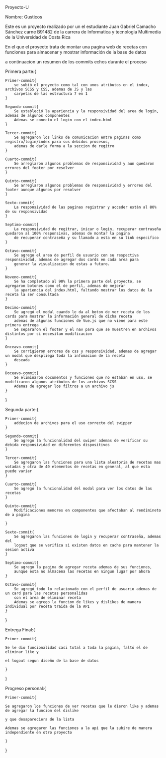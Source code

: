 Proyecto-U

Nombre: Gusticos

Este es un proyecto realizado por un el estudiante Juan Gabriel Camacho Sánchez carne B91482 de la carrera de
Informatica y tecnologia Multimedia de la Universidad de Costa Rica

En el que el proyecto trata de montar una pagina web de recetas con funciones para almacenar y mostrar información
de la base de datos

a continuacion un resumen de los commits echos durante el proceso

Primera parte:{

    Primer-commit{
        se subió el proyecto como tal con unos atributos en el index, archivos SCSS y CSS, ademas de JS y las
        carpetas de las estructura 7 en 1
    }

    Segundo-commit{
        Se estableció la apariencia y la responsividad del area de login, ademas de algunos componentes
        Ademas se conecto el login con el index.html
    }

    Tercer-commit{
        Se agregaron los links de comunicacion entre paginas como registro/login/index para sus debidos procesos,
        ademas de darle forma a la seccion de regitro
    }

    Cuarto-commit{
        Se arreglaron algunos problemas de responsividad y aun quedaron errores del footer por resolver
    }

    Quinto-commit{
        Se arreglaron algunos problemas de responsividad y errores del footer aunque algunos por resolver
    }

    Sexto-commit{
        La responsividad de las paginas registrar y acceder están al 80% de su responsividad
    }

    Septimo-commit{
        La responsividad de regitrar, inicar o login, recuperar contraseña quedaron al 100% responsivas, ademas de montar la pagina
        de recuperar contraseña y su llamado a esta en su link especifico
    }

    Octavo-commit{
        Se agrego el area de perfil de usuario con su respectiva responsividad, ademas de agregar dos cards en cada area para
        generar la visualizacion de estas a futuro.
    }

    Noveno-commit{
        Se ha completado al 90% la primera parte del proyecto, se agregaron botones como el de perfil, ademas de mejorar
        la apariencia del index.html, faltando mostrar los datos de la receta la ser consultada
    }

    Decimo-commit{
        Se agregó el modal cuando le da al boton de ver receta de los cards para mostrar la información general de dicha receta
        ademas de algunas funciones de Vue.js que no viene para este primera entrega
        Se separaron el footer y el nav para que se muestren en archivos distintos por si necesitan modificacion
    }

    Onceavo-commit{
        Se corrigieron errores de css y responsividad, ademas de agregar un modal que despliega toda la infomacion de la receta
        deseada
    }

    Doceavo-commit{
        Se eliminaron documentos y funciones que no estaban en uso, se modificaron algunos atributos de los archivos SCSS
        Ademas de agregar los filtros a un archivo js
    }
}

Segunda parte:{

    Primer-commit{
        addecion de archivos para el uso correcto del swipper
    }

    Segundo-commit{
        Se agregó la funcionalidad del swiper ademas de verificar su debida responsividad en diferentes dispositivos
    }

    Tercer-commit{
        Se agregaron las funciones para una lista aleatoria de recetas mas votadas y otra de 40 elementos de recetas en general, al que esta puede variar
    }

    Cuarto-commit{
        Se agregó la funcionalidad del modal para ver los datos de las recetas
    }

    Quinto-commit{
        Modificaciones menores en componentes que afectaban al rendimineto de a pagina

    }

    Sexto-commit{
        Se agregaron las funciones de login y recuperar contraseña, ademas del
        logout que se verifica si existen datos en cache para mantener la sesion activa
    }

    Septimo-commit{
        Se agrego la pagina de agregar receta ademas de sus funciones,
        aunque esta no almacena las recetas en ningun lugar por ahora
    }

    Octavo-commit{
        Se agregó todo lo relacionado con el perfil de usuario ademas de un card para las recetas personalidas
        con el area de eliminar receta
        Ademas se agrego la funcion de likes y dislikes de manera individual por receta traida de la API
    }
}

Entrega Final:{

    Primer-commit{

    Se le dio funcionalidad casi total a toda la pagina, faltó el de eliminar like y

    el logout segun diseño de la base de datos

    }

}

Progreso personal:{

    Primer-commit{

    Se agregaron los funciones de ver recetas que le dieron like y ademas de agregar la funcion del dislike

    y que desapareciera de la lista

    Ademas se agregaron las funciones a la api que la subire de manera independiente en otro proyecto

    }

}
